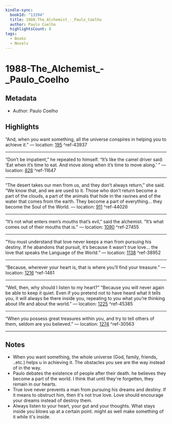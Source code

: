 ```yaml
---
kindle-sync:
  bookId: "13394"
  title: 1988-The_Alchemist_-_Paulo_Coelho
  author: Paulo Coelho
  highlightsCount: 8
tags:
  - Books
  - Novels
---
```

# 1988-The_Alchemist_-_Paulo_Coelho
## Metadata
* Author: Paulo Coelho

## Highlights
“And, when you want something, all the universe conspires in helping you to achieve it.” — location: [195]() ^ref-43937

---
“Don’t be impatient,” he repeated to himself. “It’s like the camel driver said: ‘Eat when it’s time to eat. And move along when it’s time to move along.’ ” — location: [828]() ^ref-11647

---
“The desert takes our men from us, and they don’t always return,” she said. “We know that, and we are used to it. Those who don’t return become a part of the clouds, a part of the animals that hide in the ravines and of the water that comes from the earth. They become a part of everything… they become the Soul of the World. — location: [911]() ^ref-44026

---
“It’s not what enters men’s mouths that’s evil,” said the alchemist. “It’s what comes out of their mouths that is.” — location: [1090]() ^ref-27455

---
“You must understand that love never keeps a man from pursuing his destiny. If he abandons that pursuit, it’s because it wasn’t true love… the love that speaks the Language of the World.” — location: [1138]() ^ref-38952

---
“Because, wherever your heart is, that is where you’ll find your treasure.” — location: [1216]() ^ref-1461

---
“Well, then, why should I listen to my heart?” “Because you will never again be able to keep it quiet. Even if you pretend not to have heard what it tells you, it will always be there inside you, repeating to you what you’re thinking about life and about the world.” — location: [1225]() ^ref-45385

---
“When you possess great treasures within you, and try to tell others of them, seldom are you believed.” — location: [1274]() ^ref-30563

---

## Notes
- When you want something, the whole universe (God, family, friends, ..etc.) helps u in achieving it. The obstacles you see are the way instead of in the way.
- Paulo debates the existence of people after their death. he believes they become a part of the world. I think that until they're forgetten, they remain in our hearts.
- True love never prevents a man from pursuing his dreams and destiny. If it means to obstruct him, then it's not true love. Love should encourage your dreams instead of destroy them.
- Always listen to your heart, your gut and your thoughts. What stays inside you blows up at a certain point. might as well make something of it while it's inside.